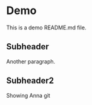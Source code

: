 # Demo 

This is a demo README.md file.


## Subheader

Another paragraph. 

## Subheader2

Showing Anna git

